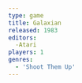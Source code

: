 ```yaml
---
type: game
title: Galaxian
released: 1983
editors: 
  -Atari
players: 1
genres:
  - 'Shoot Them Up'
---
```

